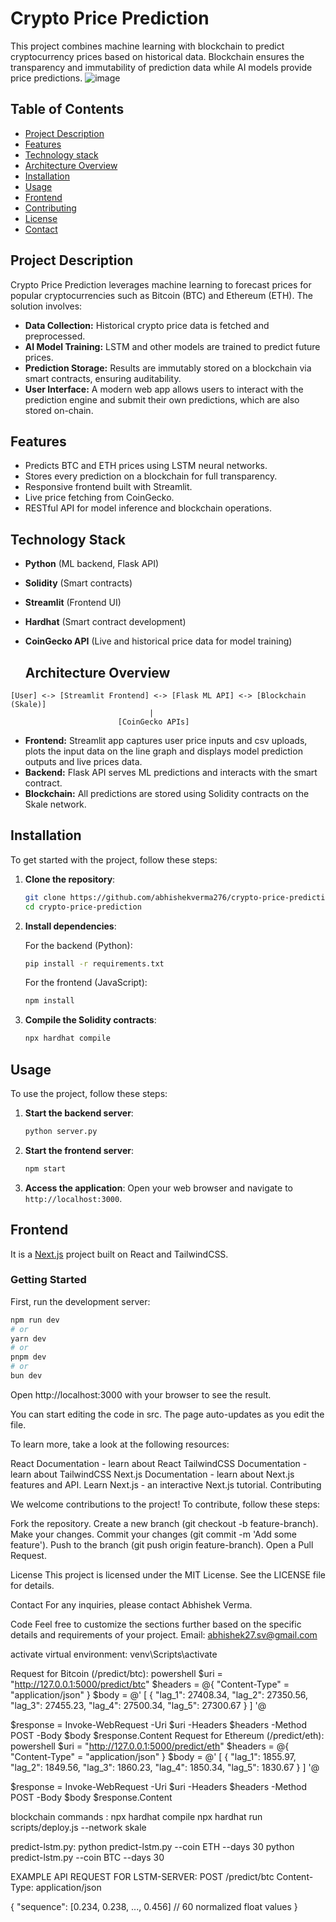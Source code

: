 # Crypto Price Prediction

This project combines machine learning with blockchain to predict cryptocurrency prices based on historical data. Blockchain ensures the transparency and immutability of prediction data while AI models provide price predictions.
![image](https://github.com/user-attachments/assets/f793b430-b40c-4754-a774-298fa93244d4)


## Table of Contents

- [Project Description](#project-description)
- [Features](#features)
- [Technology stack](#technologies-used)
- [Architecture Overview](#architecture-overview)
- [Installation](#installation)
- [Usage](#usage)
- [Frontend](#frontend)
- [Contributing](#contributing)
- [License](#license)
- [Contact](#contact)

## Project Description

Crypto Price Prediction leverages machine learning to forecast prices for popular cryptocurrencies such as Bitcoin (BTC) and Ethereum (ETH). The solution involves:

- **Data Collection:** Historical crypto price data is fetched and preprocessed.
- **AI Model Training:** LSTM and other models are trained to predict future prices.
- **Prediction Storage:** Results are immutably stored on a blockchain via smart contracts, ensuring auditability.
- **User Interface:** A modern web app allows users to interact with the prediction engine and submit their own predictions, which are also stored on-chain.

## Features

- Predicts BTC and ETH prices using LSTM neural networks.
- Stores every prediction on a blockchain for full transparency.
- Responsive frontend built with Streamlit.
- Live price fetching from CoinGecko.
- RESTful API for model inference and blockchain operations.

## Technology Stack

- **Python** (ML backend, Flask API)
- **Solidity** (Smart contracts)
- **Streamlit** (Frontend UI)
- **Hardhat** (Smart contract development)
- **CoinGecko API** (Live and historical price data for model training)

  ## Architecture Overview

```
[User] <-> [Streamlit Frontend] <-> [Flask ML API] <-> [Blockchain (Skale)]
                               |
                        [CoinGecko APIs]
```
- **Frontend:** Streamlit app captures user price inputs and csv uploads, plots the input data on the line graph and displays model prediction outputs and live prices data.
- **Backend:** Flask API serves ML predictions and interacts with the smart contract.
- **Blockchain:** All predictions are stored using Solidity contracts on the Skale network.

## Installation

To get started with the project, follow these steps:

1. **Clone the repository**:
    ```bash
    git clone https://github.com/abhishekverma276/crypto-price-prediction.git
    cd crypto-price-prediction
    ```

2. **Install dependencies**:

    For the backend (Python):
    ```bash
    pip install -r requirements.txt
    ```

    For the frontend (JavaScript):
    ```bash
    npm install
    ```

3. **Compile the Solidity contracts**:
    ```bash
    npx hardhat compile
    ```

## Usage

To use the project, follow these steps:

1. **Start the backend server**:
    ```bash
    python server.py
    ```

2. **Start the frontend server**:
    ```bash
    npm start
    ```

3. **Access the application**:
    Open your web browser and navigate to `http://localhost:3000`.

## Frontend

It is a [Next.js](https://nextjs.org/) project built on React and TailwindCSS.

### Getting Started

First, run the development server:

```bash
npm run dev
# or
yarn dev
# or
pnpm dev
# or
bun dev
```
Open http://localhost:3000 with your browser to see the result.

You can start editing the code in src. The page auto-updates as you edit the file.

To learn more, take a look at the following resources:

React Documentation - learn about React
TailwindCSS Documentation - learn about TailwindCSS
Next.js Documentation - learn about Next.js features and API.
Learn Next.js - an interactive Next.js tutorial.
Contributing

We welcome contributions to the project! To contribute, follow these steps:

Fork the repository.
Create a new branch (git checkout -b feature-branch).
Make your changes.
Commit your changes (git commit -m 'Add some feature').
Push to the branch (git push origin feature-branch).
Open a Pull Request.

License
This project is licensed under the MIT License. See the LICENSE file for details.

Contact
For any inquiries, please contact Abhishek Verma.

Code
Feel free to customize the sections further based on the specific details and requirements of your project.
Email: abhishek27.sv@gmail.com

activate virtual environment: venv\Scripts\activate

Request for Bitcoin (/predict/btc):
powershell
$uri = "http://127.0.0.1:5000/predict/btc"
$headers = @{
    "Content-Type" = "application/json"
}
$body = @'
[
  {
    "lag_1": 27408.34,
    "lag_2": 27350.56,
    "lag_3": 27455.23,
    "lag_4": 27500.34,
    "lag_5": 27300.67
  }
]
'@

$response = Invoke-WebRequest -Uri $uri -Headers $headers -Method POST -Body $body
$response.Content
Request for Ethereum (/predict/eth):
powershell
$uri = "http://127.0.0.1:5000/predict/eth"
$headers = @{
    "Content-Type" = "application/json"
}
$body = @'
[
  {
    "lag_1": 1855.97,
    "lag_2": 1849.56,
    "lag_3": 1860.23,
    "lag_4": 1850.34,
    "lag_5": 1830.67
  }
]
'@

$response = Invoke-WebRequest -Uri $uri -Headers $headers -Method POST -Body $body
$response.Content


blockchain commands : 
npx hardhat compile
npx hardhat run scripts/deploy.js --network skale


predict-lstm.py: 
python predict-lstm.py --coin ETH --days 30
python predict-lstm.py --coin BTC --days 30

EXAMPLE API REQUEST FOR LSTM-SERVER: 
POST /predict/btc
Content-Type: application/json

{
  "sequence": [0.234, 0.238, ..., 0.456]  // 60 normalized float values
}
